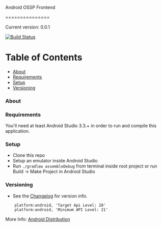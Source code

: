 Android OSSP Frontend

===============

Current version: 0.0.1

[![Build Status](https://travis-ci.com/CCorrado/ssw690ossmgmt.svg?branch=master)](https://travis-ci.com/CCorrado/ssw690ossmgmt)

# Table of Contents
+ <a href="#about">About</a>
+ <a href="#requirements">Requirements</a>
+ <a href="#setup">Setup</a>
+ <a href="#version">Versioning</a>

### <a name="about"/>About

### <a name="requirements"/>Requirements
You'll need at least Android Studio 3.3.+ in order to run and compile this application.

### <a name="setup"/>Setup

- Clone this repo
- Setup an emulator inside Android Studio
- Run `./gradlew assembleDebug` from terminal inside root project or run Build -> Make Project in Android Studio

### <a name="version"/>Versioning
*   See the [Changelog] for version info.

```
	platform:android, 'Target Api Level: 28'
	platform:android, 'Minimum API Level: 21'
```

More Info: [Android Distribution]

[Changelog]: https://github.com/CCorrado/ssw690ossmgmt/tree/master/android/CHANGELOG.md
[Android Distribution]: http://developer.android.com/about/dashboards/index.html